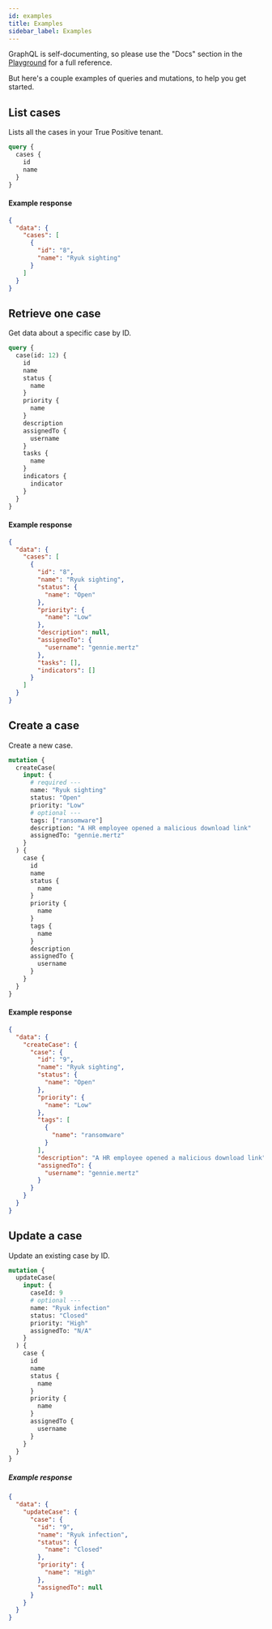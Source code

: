 ```yaml
---
id: examples
title: Examples
sidebar_label: Examples
---
```


GraphQL is self-documenting, so please use the "Docs" section in the [Playground](https://api.truepositive.app) for a full reference.

But here's a couple examples of queries and mutations, to help you get started.

## List cases

Lists all the cases in your True Positive tenant.

```graphql
query {
  cases {
    id
    name
  }
}
```

#### Example response

```json
{
  "data": {
    "cases": [
      {
        "id": "8",
        "name": "Ryuk sighting"
      }
    ]
  }
}
```

## Retrieve one case

Get data about a specific case by ID.

```graphql
query {
  case(id: 12) {
    id
    name
    status {
      name
    }
    priority {
      name
    }
    description
    assignedTo {
      username
    }
    tasks {
      name
    }
    indicators {
      indicator
    }
  }
}
```

#### Example response

```json
{
  "data": {
    "cases": [
      {
        "id": "8",
        "name": "Ryuk sighting",
        "status": {
          "name": "Open"
        },
        "priority": {
          "name": "Low"
        },
        "description": null,
        "assignedTo": {
          "username": "gennie.mertz"
        },
        "tasks": [],
        "indicators": []
      }
    ]
  }
}
```

## Create a case

Create a new case.

```graphql
mutation {
  createCase(
    input: {
      # required ---
      name: "Ryuk sighting"
      status: "Open"
      priority: "Low"
      # optional ---
      tags: ["ransomware"]
      description: "A HR employee opened a malicious download link"
      assignedTo: "gennie.mertz"
    }
  ) {
    case {
      id
      name
      status {
        name
      }
      priority {
        name
      }
      tags {
        name
      }
      description
      assignedTo {
        username
      }
    }
  }
}
```

#### Example response

```json
{
  "data": {
    "createCase": {
      "case": {
        "id": "9",
        "name": "Ryuk sighting",
        "status": {
          "name": "Open"
        },
        "priority": {
          "name": "Low"
        },
        "tags": [
          {
            "name": "ransomware"
          }
        ],
        "description": "A HR employee opened a malicious download link",
        "assignedTo": {
          "username": "gennie.mertz"
        }
      }
    }
  }
}
```

## Update a case

Update an existing case by ID.

```graphql
mutation {
  updateCase(
    input: {
      caseId: 9
      # optional ---
      name: "Ryuk infection"
      status: "Closed"
      priority: "High"
      assignedTo: "N/A"
    }
  ) {
    case {
      id
      name
      status {
        name
      }
      priority {
        name
      }
      assignedTo {
        username
      }
    }
  }
}
```

##### Example response

```json
{
  "data": {
    "updateCase": {
      "case": {
        "id": "9",
        "name": "Ryuk infection",
        "status": {
          "name": "Closed"
        },
        "priority": {
          "name": "High"
        },
        "assignedTo": null
      }
    }
  }
}
```
